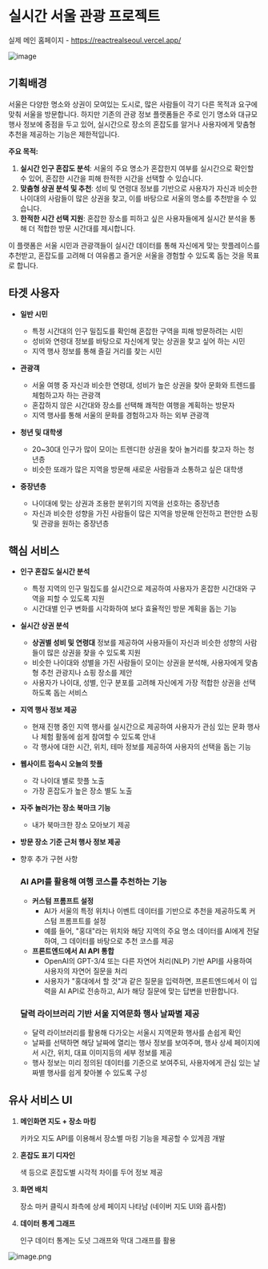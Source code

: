 # 실시간 서울 관광 프로젝트

실제 메인 홈페이지 - https://reactrealseoul.vercel.app/

![image](https://github.com/user-attachments/assets/53e13d6a-d261-4aa1-91a5-f37aad2d1a8a)

## 기획배경

서울은 다양한 명소와 상권이 모여있는 도시로, 많은 사람들이 각기 다른 목적과 요구에 맞춰 서울을 방문합니다. 하지만 기존의 관광 정보 플랫폼들은 주로 인기 명소와 대규모 행사 정보에 중점을 두고 있어, 실시간으로 장소의 혼잡도를 알거나 사용자에게 맞춤형 추천을 제공하는 기능은 제한적입니다.

**주요 목적:**

1. **실시간 인구 혼잡도 분석**: 서울의 주요 명소가 혼잡한지 여부를 실시간으로 확인할 수 있어, 혼잡한 시간을 피해 한적한 시간을 선택할 수 있습니다.
2. **맞춤형 상권 분석 및 추천**: 성비 및 연령대 정보를 기반으로 사용자가 자신과 비슷한 나이대의 사람들이 많은 상권을 찾고, 이를 바탕으로 서울의 명소를 추천받을 수 있습니다.
3. **한적한 시간 선택 지원**: 혼잡한 장소를 피하고 싶은 사용자들에게 실시간 분석을 통해 더 적합한 방문 시간대를 제시합니다.

이 플랫폼은 서울 시민과 관광객들이 실시간 데이터를 통해 자신에게 맞는 핫플레이스를 추천받고, 혼잡도를 고려해 더 여유롭고 즐거운 서울을 경험할 수 있도록 돕는 것을 목표로 합니다.

## 타겟 사용자

- **일반 시민**

  - 특정 시간대의 인구 밀집도를 확인해 혼잡한 구역을 피해 방문하려는 시민
  - 성비와 연령대 정보를 바탕으로 자신에게 맞는 상권을 찾고 싶어 하는 시민
  - 지역 행사 정보를 통해 즐길 거리를 찾는 시민

- **관광객**

  - 서울 여행 중 자신과 비슷한 연령대, 성비가 높은 상권을 찾아 문화와 트렌드를 체험하고자 하는 관광객
  - 혼잡하지 않은 시간대와 장소를 선택해 쾌적한 여행을 계획하는 방문자
  - 지역 행사를 통해 서울의 문화를 경험하고자 하는 외부 관광객

- **청년 및 대학생**

  - 20~30대 인구가 많이 모이는 트렌디한 상권을 찾아 놀거리를 찾고자 하는 청년층
  - 비슷한 또래가 많은 지역을 방문해 새로운 사람들과 소통하고 싶은 대학생

- **중장년층**
  - 나이대에 맞는 상권과 조용한 분위기의 지역을 선호하는 중장년층
  - 자신과 비슷한 성향을 가진 사람들이 많은 지역을 방문해 안전하고 편안한 쇼핑 및 관광을 원하는 중장년층

## 핵심 서비스

- **인구 혼잡도 실시간 분석**
  - 특정 지역의 인구 밀집도를 실시간으로 제공하여 사용자가 혼잡한 시간대와 구역을 피할 수 있도록 지원
  - 시간대별 인구 변화를 시각화하여 보다 효율적인 방문 계획을 돕는 기능
- **실시간 상권 분석**
  - **상권별 성비 및 연령대** 정보를 제공하여 사용자들이 자신과 비슷한 성향의 사람들이 많은 상권을 찾을 수 있도록 지원
  - 비슷한 나이대와 성별을 가진 사람들이 모이는 상권을 분석해, 사용자에게 맞춤형 추천 관광지나 쇼핑 장소를 제안
  - 사용자가 나이대, 성별, 인구 분포를 고려해 자신에게 가장 적합한 상권을 선택하도록 돕는 서비스
- **지역 행사 정보 제공**
  - 현재 진행 중인 지역 행사를 실시간으로 제공하여 사용자가 관심 있는 문화 행사나 체험 활동에 쉽게 참여할 수 있도록 안내
  - 각 행사에 대한 시간, 위치, 테마 정보를 제공하여 사용자의 선택을 돕는 기능
- **웹사이트 접속시 오늘의 핫플**
  - 각 나이대 별로 핫플 노출
  - 가장 혼잡도가 높은 장소 별도 노출
- **자주 놀러가는 장소 북마크 기능**
  - 내가 북마크한 장소 모아보기 제공
- **방문 장소 기준 근처 행사 정보 제공**

- 향후 추가 구현 사항
  ### **AI API를 활용해 여행 코스를 추천하는 기능**
  - **커스텀 프롬프트 설정**
    - AI가 서울의 특정 위치나 이벤트 데이터를 기반으로 추천을 제공하도록 커스텀 프롬프트를 설정
    - 예를 들어, "홍대"라는 위치와 해당 지역의 주요 명소 데이터를 AI에게 전달하여, 그 데이터를 바탕으로 추천 코스를 제공
  - **프론트엔드에서 AI API 통합**
    - OpenAI의 GPT-3/4 또는 다른 자연어 처리(NLP) 기반 API를 사용하여 사용자의 자연어 질문을 처리
    - 사용자가 "홍대에서 할 것"과 같은 질문을 입력하면, 프론트엔드에서 이 입력을 AI API로 전송하고, AI가 해당 질문에 맞는 답변을 반환합니다.
  ### **달력 라이브러리 기반 서울 지역문화 행사 날짜별 제공**
  - 달력 라이브러리를 활용해 다가오는 서울시 지역문화 행사를 손쉽게 확인
  - 날짜를 선택하면 해당 날짜에 열리는 행사 정보를 보여주며, 행사 상세 페이지에서 시간, 위치, 대표 이미지등의 세부 정보를 제공
  - 행사 정보는 미리 정의된 데이터를 기준으로 보여주되, 사용자에게 관심 있는 날짜별 행사를 쉽게 찾아볼 수 있도록 구성

## 유사 서비스 UI

1. **메인화면 지도 + 장소 마킹**

   카카오 지도 API를 이용해서 장소별 마킹 기능을 제공할 수 있게끔 개발

2. **혼잡도 표기 디자인**

   색 등으로 혼잡도별 시각적 차이를 두어 정보 제공

3. **화면 배치**

   장소 마커 클릭시 좌측에 상세 페이지 나타남 (네이버 지도 UI와 흡사함)

4. **데이터 통계 그래프**

   인구 데이터 통계는 도넛 그래프와 막대 그래프를 활용

![image.png](https://prod-files-secure.s3.us-west-2.amazonaws.com/dbc49794-b983-4f69-8afa-b5c54d5f9b82/d07dc5d7-42da-4baa-a23f-a640420581c3/image.png)
